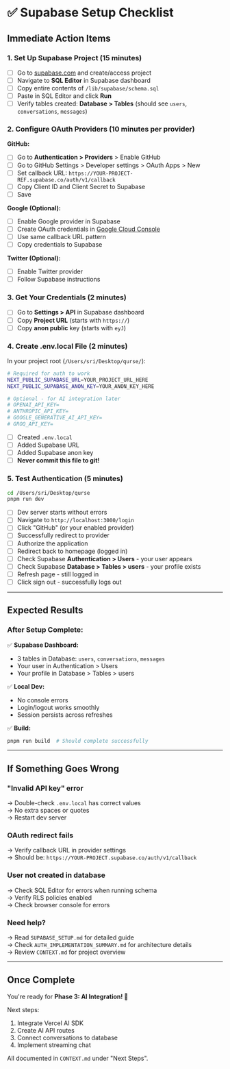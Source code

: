 # ✅ Supabase Setup Checklist

## Immediate Action Items

### 1. Set Up Supabase Project (15 minutes)

- [ ] Go to [supabase.com](https://supabase.com) and create/access project
- [ ] Navigate to **SQL Editor** in Supabase dashboard
- [ ] Copy entire contents of `/lib/supabase/schema.sql`
- [ ] Paste in SQL Editor and click **Run**
- [ ] Verify tables created: **Database > Tables** (should see `users`, `conversations`, `messages`)

### 2. Configure OAuth Providers (10 minutes per provider)

**GitHub:**
- [ ] Go to **Authentication > Providers** > Enable GitHub
- [ ] Go to GitHub Settings > Developer settings > OAuth Apps > New
- [ ] Set callback URL: `https://YOUR-PROJECT-REF.supabase.co/auth/v1/callback`
- [ ] Copy Client ID and Client Secret to Supabase
- [ ] Save

**Google (Optional):**
- [ ] Enable Google provider in Supabase
- [ ] Create OAuth credentials in [Google Cloud Console](https://console.cloud.google.com)
- [ ] Use same callback URL pattern
- [ ] Copy credentials to Supabase

**Twitter (Optional):**
- [ ] Enable Twitter provider
- [ ] Follow Supabase instructions

### 3. Get Your Credentials (2 minutes)

- [ ] Go to **Settings > API** in Supabase dashboard
- [ ] Copy **Project URL** (starts with `https://`)
- [ ] Copy **anon public** key (starts with `eyJ`)

### 4. Create .env.local File (2 minutes)

In your project root (`/Users/sri/Desktop/qurse/`):

```bash
# Required for auth to work
NEXT_PUBLIC_SUPABASE_URL=YOUR_PROJECT_URL_HERE
NEXT_PUBLIC_SUPABASE_ANON_KEY=YOUR_ANON_KEY_HERE

# Optional - for AI integration later
# OPENAI_API_KEY=
# ANTHROPIC_API_KEY=
# GOOGLE_GENERATIVE_AI_API_KEY=
# GROQ_API_KEY=
```

- [ ] Created `.env.local`
- [ ] Added Supabase URL
- [ ] Added Supabase anon key
- [ ] **Never commit this file to git!**

### 5. Test Authentication (5 minutes)

```bash
cd /Users/sri/Desktop/qurse
pnpm run dev
```

- [ ] Dev server starts without errors
- [ ] Navigate to `http://localhost:3000/login`
- [ ] Click "GitHub" (or your enabled provider)
- [ ] Successfully redirect to provider
- [ ] Authorize the application
- [ ] Redirect back to homepage (logged in)
- [ ] Check Supabase **Authentication > Users** - your user appears
- [ ] Check Supabase **Database > Tables > users** - your profile exists
- [ ] Refresh page - still logged in
- [ ] Click sign out - successfully logs out

---

## Expected Results

### After Setup Complete:

✅ **Supabase Dashboard:**
- 3 tables in Database: `users`, `conversations`, `messages`
- Your user in Authentication > Users
- Your profile in Database > Tables > users

✅ **Local Dev:**
- No console errors
- Login/logout works smoothly
- Session persists across refreshes

✅ **Build:**
```bash
pnpm run build  # Should complete successfully
```

---

## If Something Goes Wrong

### "Invalid API key" error
→ Double-check `.env.local` has correct values  
→ No extra spaces or quotes  
→ Restart dev server

### OAuth redirect fails
→ Verify callback URL in provider settings  
→ Should be: `https://YOUR-PROJECT.supabase.co/auth/v1/callback`

### User not created in database
→ Check SQL Editor for errors when running schema  
→ Verify RLS policies enabled  
→ Check browser console for errors

### Need help?
→ Read `SUPABASE_SETUP.md` for detailed guide  
→ Check `AUTH_IMPLEMENTATION_SUMMARY.md` for architecture details  
→ Review `CONTEXT.md` for project overview

---

## Once Complete

You're ready for **Phase 3: AI Integration! 🚀**

Next steps:
1. Integrate Vercel AI SDK
2. Create AI API routes
3. Connect conversations to database
4. Implement streaming chat

All documented in `CONTEXT.md` under "Next Steps".

